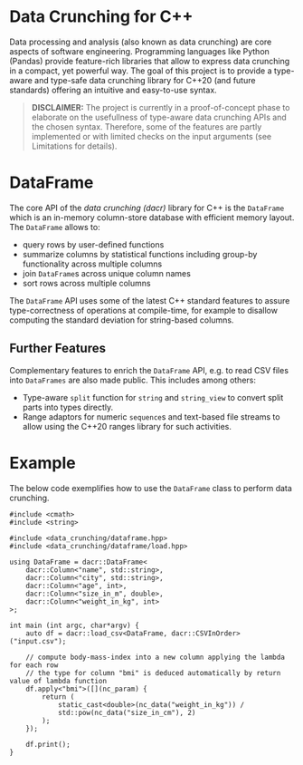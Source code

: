 # Data Crunching for C++

Data processing and analysis (also known as data crunching) are core aspects of software engineering.
Programming languages like Python (Pandas) provide feature-rich libraries that allow to express data crunching in a compact, yet powerful way.
The goal of this project is to provide a type-aware and type-safe data crunching library for C++20 (and future standards) offering an intuitive and easy-to-use syntax.

> **DISCLAIMER:**
The project is currently in a proof-of-concept phase to elaborate on the usefullness of type-aware data crunching APIs and the chosen syntax.
Therefore, some of the features are partly implemented or with limited checks on the input arguments (see Limitations for details). 

# DataFrame

The core API of the *data crunching (dacr)* library for C++ is the `DataFrame` which is an in-memory column-store database with efficient memory layout.
The `DataFrame` allows to:

- query rows by user-defined functions
- summarize columns by statistical functions including group-by functionality across multiple columns
- join `DataFrame`s across unique column names
- sort rows across multiple columns

The `DataFrame` API uses some of the latest C++ standard features to assure type-correctness of operations at compile-time, for example to disallow computing the standard deviation for string-based columns.

## Further Features

Complementary features to enrich the `DataFrame` API, e.g. to read CSV files into `DataFrames` are also made public. This includes among others:

- Type-aware `split` function for `string` and `string_view` to convert split parts into types directly.
- Range adaptors for numeric `sequence`s and text-based file streams to allow using the C++20 ranges library for such activities.

# Example

The below code exemplifies how to use the `DataFrame` class to perform data crunching.

    #include <cmath>
    #include <string>
    
    #include <data_crunching/dataframe.hpp>
    #include <data_crunching/dataframe/load.hpp>

    using DataFrame = dacr::DataFrame<
        dacr::Column<"name", std::string>,
        dacr::Column<"city", std::string>,
        dacr::Column<"age", int>,
        dacr::Column<"size_in_m", double>,
        dacr::Column<"weight_in_kg", int>
    >;

    int main (int argc, char*argv) {
        auto df = dacr::load_csv<DataFrame, dacr::CSVInOrder>("input.csv");

        // compute body-mass-index into a new column applying the lambda for each row
        // the type for column "bmi" is deduced automatically by return value of lambda function
        df.apply<"bmi">([](nc_param) { 
            return (
                static_cast<double>(nc_data("weight_in_kg")) / 
                std::pow(nc_data("size_in_cm"), 2)
            );
        });

        df.print();
    }